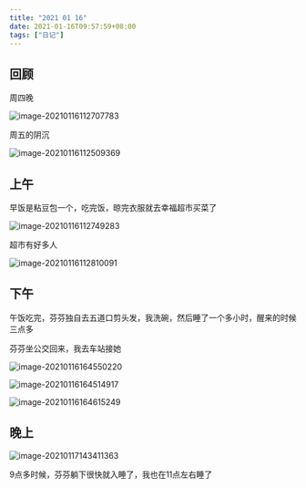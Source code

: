 ```yaml
---
title: "2021 01 16"
date: 2021-01-16T09:57:59+08:00
tags: ["日记"]
---
```


## 回顾

周四晚

![image-20210116112707783](https://i.loli.net/2021/01/16/gDsKhqAmiYJTxWX.png)

周五的阴沉

![image-20210116112509369](https://i.loli.net/2021/01/16/DtyNbvF6uMfIiRp.png)

## 上午

早饭是粘豆包一个，吃完饭，晾完衣服就去幸福超市买菜了

![image-20210116112749283](https://i.loli.net/2021/01/16/2IL6OiMkdAR1xoU.png)

超市有好多人

![image-20210116112810091](https://i.loli.net/2021/01/16/yMTSl4XGAzUvCjd.png)

## 下午

午饭吃完，芬芬独自去五道口剪头发，我洗碗，然后睡了一个多小时，醒来的时候三点多

芬芬坐公交回来，我去车站接她

![image-20210116164550220](https://i.loli.net/2021/01/16/fxXcbUs7q16MD8A.png)

![image-20210116164514917](https://i.loli.net/2021/01/16/zZychJo2df8VEmL.png)

![image-20210116164615249](https://i.loli.net/2021/01/16/ezAUFct4QjHk1DB.png)

## 晚上

![image-20210117143411363](https://i.loli.net/2021/01/17/Y38zlyVoQrTKAOv.png)

9点多时候，芬芬躺下很快就入睡了，我也在11点左右睡了
